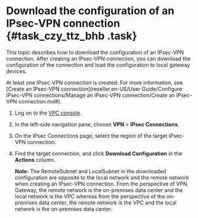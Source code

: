 # Download the configuration of an IPsec-VPN connection {#task_czy_ttz_bhb .task}

This topic describes how to download the configuration of an IPsec-VPN connection. After creating an IPsec-VPN connection, you can download the configuration of the connection and load the configuration to local gateway devices.

At least one IPsec-VPN connection is created. For more information, see [Create an IPsec-VPN connection](reseller.en-US/User Guide/Configure IPsec-VPN connections/Manage an IPsec-VPN connection/Create an IPsec-VPN connection.md#).

1.  Log on to the [VPC console](https://partners-intl.aliyun.com/login-required#/vpc).
2.  In the left-side navigation pane, choose **VPN** \> **IPsec Connections**.
3.  On the IPsec Connections page, select the region of the target IPsec-VPN connection.
4.  Find the target connection, and click **Download Configuration** in the **Actions** column. 

    **Note:** The RemoteSubnet and LocalSubnet in the downloaded configuration are opposite to the local network and the remote network when creating an IPsec-VPN connection. From the perspective of VPN Gateway, the remote network is the on-premises data center and the local network is the VPC whereas from the perspective of the on-premises data center, the remote network is the VPC and the local network is the on-premises data center.


